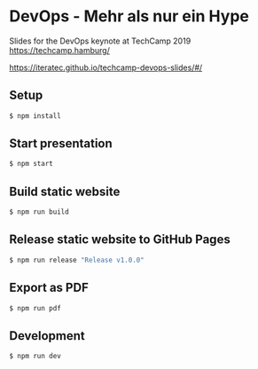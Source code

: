 # DevOps - Mehr als nur ein Hype
Slides for the DevOps keynote at TechCamp 2019 https://techcamp.hamburg/

https://iteratec.github.io/techcamp-devops-slides/#/

## Setup
```bash
$ npm install
```

## Start presentation
```bash
$ npm start
```

## Build static website
```bash
$ npm run build
```

## Release static website to GitHub Pages
```bash
$ npm run release "Release v1.0.0"
```

## Export as PDF
```bash
$ npm run pdf
```

## Development
```bash
$ npm run dev
```

